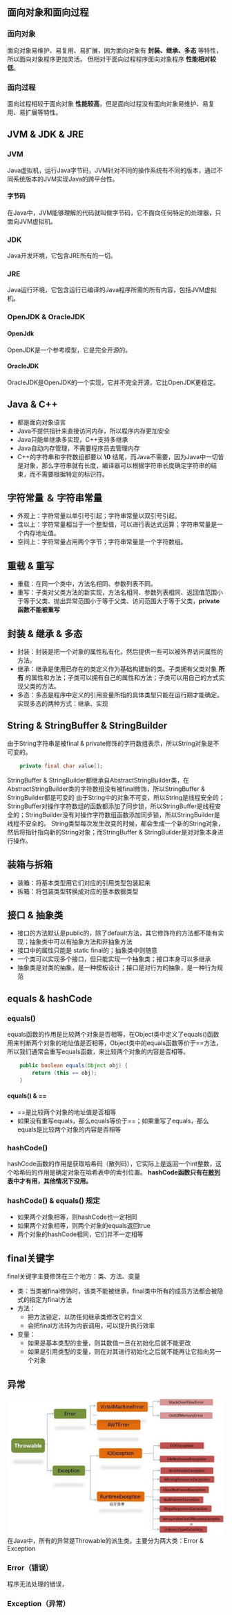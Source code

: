 ## 面向对象和面向过程
### 面向对象
面向对象易维护、易复用、易扩展，因为面向对象有 __封装、继承、多态__ 等特性，所以面向对象程序更加灵活。
但相对于面向过程程序面向对象程序 __性能相对较低__。
### 面向过程
面向过程相较于面向对象 __性能较高__，但是面向过程没有面向对象易维护、易复用、易扩展等特性。

## JVM & JDK & JRE
### JVM
Java虚拟机，运行Java字节码，JVM针对不同的操作系统有不同的版本，通过不同系统版本的JVM实现Java的跨平台性。
#### 字节码
在Java中，JVM能够理解的代码就叫做字节码，它不面向任何特定的处理器，只面向JVM虚拟机。
### JDK
Java开发环境，它包含JRE所有的一切。
### JRE
Java运行环境，它包含运行已编译的Java程序所需的所有内容，包括JVM虚拟机。
### OpenJDK & OracleJDK
#### OpenJdk
OpenJDK是一个参考模型，它是完全开源的。
#### OracleJDK
OracleJDK是OpenJDK的一个实现，它并不完全开源，它比OpenJDK更稳定。

## Java & C++
- 都是面向对象语言
- Java不提供指针来直接访问内存，所以程序内存更加安全
- Java只能单继承多实现，C++支持多继承
- Java自动内存管理，不需要程序员去管理内存
- C++的字符串和字符数组都要以 __\0__ 结尾，而Java不需要，因为Java中一切皆是对象，那么字符串就有长度，编译器可以根据字符串长度确定字符串的结束，而不需要根据特定的标识符。

## 字符常量 ＆ 字符串常量
- 外观上：字符常量以单引号引起；字符串常量以双引号引起。
- 含以上：字符常量相当于一个整型值，可以进行表达式运算；字符串常量是一个内存地址值。
- 空间上：字符常量占用两个字节；字符串常量是一个字符数组。

## 重载 & 重写
- 重载：在同一个类中，方法名相同、参数列表不同。
- 重写：子类对父类方法的新实现，方法名相同、参数列表相同、返回值范围小于等于父类、抛出异常范围小于等于父类、访问范围大于等于父类，__private函数不能被重写__

## 封装 & 继承 & 多态
- 封装：封装是把一个对象的属性私有化，然后提供一些可以被外界访问属性的方法。
- 继承：继承是使用已存在的类定义作为基础构建新的类。子类拥有父类对象 __所有__ 的属性和方法；子类可以拥有自己的属性和方法；子类可以用自己的方式实现父类的方法。
- 多态：多态是程序中定义的引用变量所指的具体类型只能在运行期才能确定。实现多态的两种方式：继承、实现

## String & StringBuffer & StringBuilder
由于String字符串是被final & private修饰的字符数组表示，所以String对象是不可变的。
```java
    private final char value[]; 
```
StringBuffer & StringBuilder都继承自AbstractStringBuilder类，在AbstractStringBuilder类的字符数组没有被final修饰，所以StringBuffer & StringBuilder都是可变的
由于String中的对象不可变，所以String是线程安全的；StringBuffer对操作字符数组的函数都添加了同步锁，所以StringBuffer是线程安全的；StringBuilder没有对操作字符数组函数添加同步锁，所以StringBuilder是线程不安全的。
String类型每次发生改变的时候，都会生成一个新的String对象，然后将指针指向新的String对象；而StringBuffer & StringBuilder是对对象本身进行操作。

## 装箱与拆箱
- 装箱：将基本类型用它们对应的引用类型包装起来
- 拆箱：将包装类型转换成对应的基本数据类型

## 接口 & 抽象类
- 接口的方法默认是public的，除了default方法，其它修饰符的方法都不能有实现；抽象类中可以有抽象方法和非抽象方法
- 接口中的属性只能是 static final的；抽象类中则随意
- 一个类可以实现多个接口，但只能实现一个抽象类；接口本身可以多继承
- 抽象类是对类的抽象，是一种模板设计；接口是对行为的抽象，是一种行为规范

## equals & hashCode
### equals()
equals函数的作用是比较两个对象是否相等，在Object类中定义了equals()函数用来判断两个对象的地址值是否相等，Object类中的equals函数等价于==方法，所以我们通常会重写equals函数，来比较两个对象的内容是否相等。
```java
    public boolean equals(Object obj) {
        return (this == obj);
    }
```
#### equals() & ==
- ==是比较两个对象的地址值是否相等
- 如果没有重写equals，那么equals等价于==；如果重写了equals，那么equals是比较两个对象的内容是否相等
### hashCode()
hashCode函数的作用是获取哈希码（散列码），它实际上是返回一个int整数，这个哈希码的作用是确定对象在哈希表中的索引位置。 __hashCode函数只有在[散列表](../algorithm/HashTable.md#hashtable)中才有用，其他情况下没用。__
### hashCode() & equals() 规定
- 如果两个对象相等，则hashCode也一定相同
- 如果两个对象相等，则两个对象的equals返回true
- 两个对象的hashCode相同，它们并不一定相等

## final关键字
final关键字主要修饰在三个地方：类、方法、变量
- 类：当类被final修饰时，该类不能被继承，final类中所有的成员方法都会被隐式的指定为final方法
- 方法：
    - 把方法锁定，以防任何继承类修改它的含义
    - 会把final方法转为内嵌调用，可以提升执行效率
- 变量：
    - 如果是基本类型的变量，则其数值一旦在初始化后就不能更改
    - 如果是引用类型的变量，则在对其进行初始化之后就不能再让它指向另一个对象

## 异常
![异常类层次结构图](throwable.png)
在Java中，所有的异常是Throwable的派生类。主要分为两大类：Error & Exception
### Error（错误）
程序无法处理的错误，
### Exception（异常）
